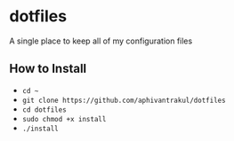 # dotfiles
A single place to keep all of my configuration files

## How to Install
-   `cd ~`
-   `git clone https://github.com/aphivantrakul/dotfiles`
-   `cd dotfiles`
-   `sudo chmod +x install`
-   `./install`
